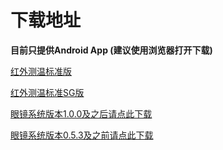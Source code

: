 # 下载地址

**目前只提供Android App (建议使用浏览器打开下载)**

[红外测温标准版](https://rokid-ota.oss-cn-hangzhou.aliyuncs.com/toB/Rokid_Glass/infrared/RokidGlassMobileApp-Lite-v4.2.8-20200424-102511.apk)

[红外测温标准SG版](https://rokid-ota.oss-cn-hangzhou.aliyuncs.com/toB/Rokid_Glass/infrared/RokidGlassMobileApp-Singapore-v4.2.7-20200423-180846.apk)

[眼镜系统版本1.0.0及之后请点此下载](https://rokid-ota.oss-cn-hangzhou.aliyuncs.com/toB/Rokid_Glass/app/RokidGlassMobileAppWithout.apk)

[眼镜系统版本0.5.3及之前请点此下载](https://rokid-ota.oss-cn-hangzhou.aliyuncs.com/toB/Rokid_Glass/app/RokidGlassMobileApp.apk)
